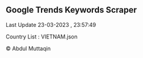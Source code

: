 

## Google Trends Keywords Scraper 
 
Last Update 23-03-2023 , 23:57:49

Country List :
VIETNAM.json



© Abdul Muttaqin 
